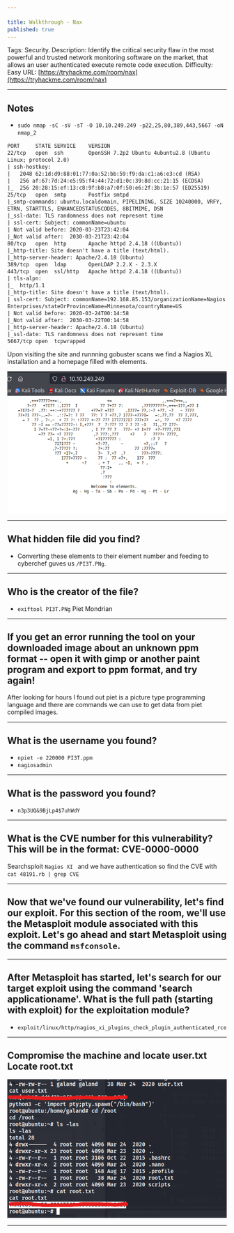 ```yaml
---

title: Walkthrough - Nax
published: true
---
```


Tags: Security.
Description: Identify the critical security flaw in the most powerful and trusted network monitoring software on the market, that allows an user authenticated execute remote code execution.
Difficulty: Easy
URL: [https://tryhackme.com/room/nax](https://tryhackme.com/room/nax)

* * *

## Notes

- `sudo nmap -sC -sV -sT -O 10.10.249.249 -p22,25,80,389,443,5667 -oN nmap_2`

```
PORT     STATE SERVICE    VERSION
22/tcp   open  ssh        OpenSSH 7.2p2 Ubuntu 4ubuntu2.8 (Ubuntu Linux; protocol 2.0)
| ssh-hostkey: 
|   2048 62:1d:d9:88:01:77:0a:52:bb:59:f9:da:c1:a6:e3:cd (RSA)
|   256 af:67:7d:24:e5:95:f4:44:72:d1:0c:39:8d:cc:21:15 (ECDSA)
|_  256 20:28:15:ef:13:c8:9f:b8:a7:0f:50:e6:2f:3b:1e:57 (ED25519)
25/tcp   open  smtp       Postfix smtpd
|_smtp-commands: ubuntu.localdomain, PIPELINING, SIZE 10240000, VRFY, ETRN, STARTTLS, ENHANCEDSTATUSCODES, 8BITMIME, DSN
|_ssl-date: TLS randomness does not represent time
| ssl-cert: Subject: commonName=ubuntu
| Not valid before: 2020-03-23T23:42:04
|_Not valid after:  2030-03-21T23:42:04
80/tcp   open  http       Apache httpd 2.4.18 ((Ubuntu))
|_http-title: Site doesn't have a title (text/html).
|_http-server-header: Apache/2.4.18 (Ubuntu)
389/tcp  open  ldap       OpenLDAP 2.2.X - 2.3.X
443/tcp  open  ssl/http   Apache httpd 2.4.18 ((Ubuntu))
| tls-alpn: 
|_  http/1.1
|_http-title: Site doesn't have a title (text/html).
| ssl-cert: Subject: commonName=192.168.85.153/organizationName=Nagios Enterprises/stateOrProvinceName=Minnesota/countryName=US
| Not valid before: 2020-03-24T00:14:58
|_Not valid after:  2030-03-22T00:14:58
|_http-server-header: Apache/2.4.18 (Ubuntu)
|_ssl-date: TLS randomness does not represent time
5667/tcp open  tcpwrapped
```

Upon visiting the site and runnning gobuster scans we find a Nagios XL installation and a homepage filled with elements.

![0xskar](/assets/nax01.png)

* * * 

## What hidden file did you find?

- Converting these elements to their element number and feeding to cyberchef guves us `/PI3T.PNg`. 

* * * 

## Who is the creator of the file?

- `exiftool PI3T.PNg` Piet Mondrian

* * * 

## If you get an error running the tool on your downloaded image about an unknown ppm format -- open it with gimp or another paint program and export to ppm format, and try again!

After looking for hours I found out piet is a picture type programming language and there are commands we can use to get data from piet compiled images.

* * * 

## What is the username you found?

- `npiet -e 220000 PI3T.ppm`
- `nagiosadmin`

* * * 

## What is the password you found?

- `n3p3UQ&9BjLp4$7uhWdY`

* * * 

## What is the CVE number for this vulnerability? This will be in the format: CVE-0000-0000

Searchsploit `Nagios XI ` and we have authentication so find the CVE with `cat 48191.rb | grep CVE`

* * * 

## Now that we've found our vulnerability, let's find our exploit. For this section of the room, we'll use the Metasploit module associated with this exploit. Let's go ahead and start Metasploit using the command `msfconsole`.



* * * 

## After Metasploit has started, let's search for our target exploit using the command 'search applicationame'. What is the full path (starting with exploit) for the exploitation module?

- `exploit/linux/http/nagios_xi_plugins_check_plugin_authenticated_rce`

* * * 

## Compromise the machine and locate user.txt Locate root.txt

![0xskar](/assets/nax02.png)

* * * 

